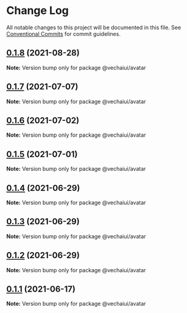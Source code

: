 # Change Log

All notable changes to this project will be documented in this file.
See [Conventional Commits](https://conventionalcommits.org) for commit guidelines.

## [0.1.8](https://github.com/vechai/vechaiui/compare/@vechaiui/avatar@0.1.7...@vechaiui/avatar@0.1.8) (2021-08-28)

**Note:** Version bump only for package @vechaiui/avatar





## [0.1.7](https://github.com/vechai/vechaiui/compare/@vechaiui/avatar@0.1.6...@vechaiui/avatar@0.1.7) (2021-07-07)

**Note:** Version bump only for package @vechaiui/avatar





## [0.1.6](https://github.com/vechai/vechaiui/compare/@vechaiui/avatar@0.1.5...@vechaiui/avatar@0.1.6) (2021-07-02)

**Note:** Version bump only for package @vechaiui/avatar





## [0.1.5](https://github.com/vechai/vechaiui/compare/@vechaiui/avatar@0.1.4...@vechaiui/avatar@0.1.5) (2021-07-01)

**Note:** Version bump only for package @vechaiui/avatar





## [0.1.4](https://github.com/vechai/vechaiui/compare/@vechaiui/avatar@0.1.3...@vechaiui/avatar@0.1.4) (2021-06-29)

**Note:** Version bump only for package @vechaiui/avatar





## [0.1.3](https://github.com/vechai/vechaiui/compare/@vechaiui/avatar@0.1.2...@vechaiui/avatar@0.1.3) (2021-06-29)

**Note:** Version bump only for package @vechaiui/avatar





## [0.1.2](https://github.com/vechai/vechaiui/compare/@vechaiui/avatar@0.1.1...@vechaiui/avatar@0.1.2) (2021-06-29)

**Note:** Version bump only for package @vechaiui/avatar





## [0.1.1](https://github.com/vechai/vechaiui/compare/@vechaiui/avatar@0.1.0...@vechaiui/avatar@0.1.1) (2021-06-17)

**Note:** Version bump only for package @vechaiui/avatar
